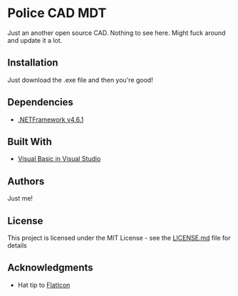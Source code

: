 # Police CAD MDT

Just an another open source CAD. Nothing to see here. Might fuck around and update it a lot.

## Installation

Just download the .exe file and then you're good!

## Dependencies
* [.NETFramework v4.6.1](https://www.microsoft.com/en-us/download/details.aspx?id=49982)

## Built With

* [Visual Basic in Visual Studio](https://visualstudio.microsoft.com/)

## Authors

Just me!

## License

This project is licensed under the MIT License - see the [LICENSE.md](LICENSE.md) file for details

## Acknowledgments

* Hat tip to [FlatIcon](https://www.flaticon.com/)
